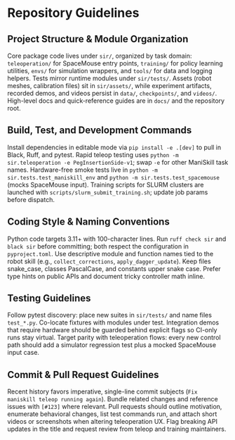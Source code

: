 # Repository Guidelines

## Project Structure & Module Organization
Core package code lives under `sir/`, organized by task domain: `teleoperation/` for SpaceMouse entry points, `training/` for policy learning utilities, `envs/` for simulation wrappers, and `tools/` for data and logging helpers. Tests mirror runtime modules under `sir/tests/`. Assets (robot meshes, calibration files) sit in `sir/assets/`, while experiment artifacts, recorded demos, and videos persist in `data/`, `checkpoints/`, and `videos/`. High-level docs and quick-reference guides are in `docs/` and the repository root.

## Build, Test, and Development Commands
Install dependencies in editable mode via `pip install -e .[dev]` to pull in Black, Ruff, and pytest. Rapid teleop testing uses `python -m sir.teleoperation -e PegInsertionSide-v1`; swap `-e` for other ManiSkill task names. Hardware-free smoke tests live in `python -m sir.tests.test_maniskill_env` and `python -m sir.tests.test_spacemouse` (mocks SpaceMouse input). Training scripts for SLURM clusters are launched with `scripts/slurm_submit_training.sh`; update job params before dispatch.

## Coding Style & Naming Conventions
Python code targets 3.11+ with 100-character lines. Run `ruff check sir` and `black sir` before committing; both respect the configuration in `pyproject.toml`. Use descriptive module and function names tied to the robot skill (e.g., `collect_corrections`, `apply_dagger_update`). Keep files snake_case, classes PascalCase, and constants upper snake case. Prefer type hints on public APIs and document tricky controller math inline.

## Testing Guidelines
Follow pytest discovery: place new suites in `sir/tests/` and name files `test_*.py`. Co-locate fixtures with modules under test. Integration demos that require hardware should be guarded behind explicit flags so CI-only runs stay virtual. Target parity with teleoperation flows: every new control path should add a simulator regression test plus a mocked SpaceMouse input case.

## Commit & Pull Request Guidelines
Recent history favors imperative, single-line commit subjects (`Fix maniskill teleop running again`). Bundle related changes and reference issues with `[#123]` where relevant. Pull requests should outline motivation, enumerate behavioral changes, list test commands run, and attach short videos or screenshots when altering teleoperation UX. Flag breaking API updates in the title and request review from teleop and training maintainers.
